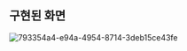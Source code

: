 
## 구현된 화면

![793354a4-e94a-4954-8714-3deb15ce43fe](https://github.com/jinho-22/webd/assets/129517591/e81ac6d1-78f2-4d57-aad3-f7b7546fccb1)
